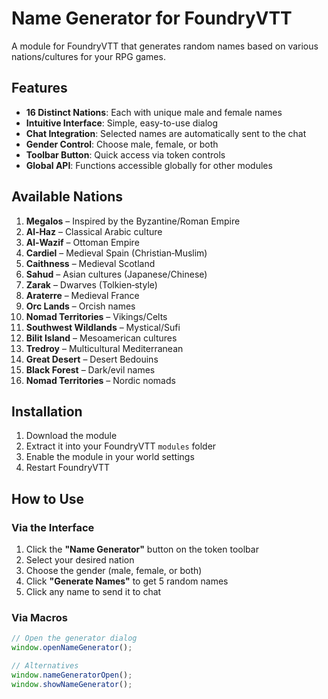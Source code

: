 # Name Generator for FoundryVTT

A module for FoundryVTT that generates random names based on various nations/cultures for your RPG games.

## Features

- **16 Distinct Nations**: Each with unique male and female names  
- **Intuitive Interface**: Simple, easy-to-use dialog  
- **Chat Integration**: Selected names are automatically sent to the chat  
- **Gender Control**: Choose male, female, or both  
- **Toolbar Button**: Quick access via token controls  
- **Global API**: Functions accessible globally for other modules

## Available Nations

1. **Megalos** – Inspired by the Byzantine/Roman Empire  
2. **Al‑Haz** – Classical Arabic culture  
3. **Al‑Wazif** – Ottoman Empire  
4. **Cardiel** – Medieval Spain (Christian‑Muslim)  
5. **Caithness** – Medieval Scotland  
6. **Sahud** – Asian cultures (Japanese/Chinese)  
7. **Zarak** – Dwarves (Tolkien‑style)  
8. **Araterre** – Medieval France  
9. **Orc Lands** – Orcish names  
10. **Nomad Territories** – Vikings/Celts  
11. **Southwest Wildlands** – Mystical/Sufi  
12. **Bilit Island** – Mesoamerican cultures  
13. **Tredroy** – Multicultural Mediterranean  
14. **Great Desert** – Desert Bedouins  
15. **Black Forest** – Dark/evil names  
16. **Nomad Territories** – Nordic nomads

## Installation

1. Download the module  
2. Extract it into your FoundryVTT `modules` folder  
3. Enable the module in your world settings  
4. Restart FoundryVTT

## How to Use

### Via the Interface

1. Click the **"Name Generator"** button on the token toolbar  
2. Select your desired nation  
3. Choose the gender (male, female, or both)  
4. Click **"Generate Names"** to get 5 random names  
5. Click any name to send it to chat

### Via Macros

```javascript
// Open the generator dialog
window.openNameGenerator();

// Alternatives
window.nameGeneratorOpen();
window.showNameGenerator();
